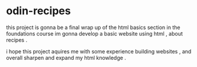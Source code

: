 # odin-recipes
this project is gonna be a final wrap up  of the html basics section in the foundations course
im gonna develop a basic website using html , about recipes . 



i hope this project aquires me with some experience building websites , and overall sharpen and expand my html knowledge .
